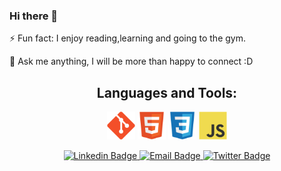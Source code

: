 ### Hi there 👋

⚡ Fun fact: I enjoy reading,learning and going to the gym.

💬 Ask me anything, I will be more than happy to connect :D

<h2 align="center"> Languages and Tools: </h2>



<p align="center">
  
  <img width="45px" src="https://raw.githubusercontent.com/devicons/devicon/c5378d6c2510ffa0b3e4475af95618a8048d6cf1/icons/git/git-original.svg">
  <img width="45px" src="https://raw.githubusercontent.com/devicons/devicon/c5378d6c2510ffa0b3e4475af95618a8048d6cf1/icons/html5/html5-original.svg">
  <img width="45px" src="https://raw.githubusercontent.com/devicons/devicon/master/icons/css3/css3-original.svg">
  <img width="45px" src="https://raw.githubusercontent.com/devicons/devicon/master/icons/javascript/javascript-original.svg">
 
</p>



<p align="center">
<a target="_blank" href="www.linkedin.com/in/melissa-moreno0890">
<img src="https://img.shields.io/badge/-melissa-moreno0890-blue?style=for-the-badge&logo=Linkedin&logoColor=white&link="https://www.linkedin.com/in/melissa-moreno0890" alt="Linkedin Badge">
</a>
<a target="_blank" href="mailto:melissa0811@icloud.com">
<img src="https://img.shields.io/badge/-gmail-blue?&style=for-the-badge&logo=Gmail&logoColor=white&link=maito:melissa0811@icloud.com" alt="Email Badge">
</a>
<a target="_blank" href="https://twitter.com/melissac_moreno">
<img src="https://img.shields.io/badge/-melissac_moreno-blue?style=for-the-badge&logo=Twitter&logoColor=white&link=https://twitter.com/melissac_moreno0" alt="Twitter Badge">
</a>

</a>


